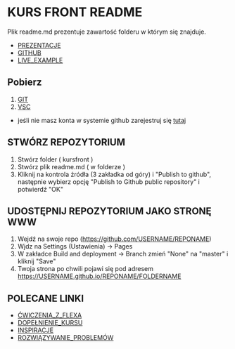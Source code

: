 # KURS FRONT README
Plik readme.md prezentuje zawartość folderu w którym się znajduje. 
- [PREZENTACJE](https://drive.google.com/drive/folders/1qBUdKe0QASz3GuSAan0FWeaM7__1p1rr?usp=sharing)
- [GITHUB](https://github.com/apietryga/kurs)
- [LIVE_EXAMPLE](https://apietryga.github.io/kurs/portfolio)

## Pobierz
  1. [GIT](https://git-scm.com/download/win) 
  2. [VSC](https://code.visualstudio.com/download)
  * jeśli nie masz konta w systemie github zarejestruj się [tutaj](https://github.com/apietryga/kurs)

## STWÓRZ REPOZYTORIUM
  1. Stwórz folder ( kursfront )
  2. Stwórz plik readme.md ( w folderze )
  3. Kliknij na kontrola źródła (3 zakładka od góry) i "Publish to github", następnie wybierz opcję "Publish to Github public repository" i potwierdź "OK"

## UDOSTĘPNIJ REPOZYTORIUM JAKO STRONĘ WWW
1. Wejdź na swoje repo (https://github.com/USERNAME/REPONAME)
2. Wjdz na Settings (Ustawienia) -> Pages
3. W zakładce Build and deployment -> Branch zmień "None" na "master" i kliknij "Save"
4. Twoja strona po chwili pojawi się pod adresem https://USERNAME.github.io/REPONAME/FOLDERNAME


## POLECANE LINKI
 - [ĆWICZENIA_Z_FLEXA](https://flexboxfroggy.com/)
 - [DOPEŁNIENIE_KURSU](https://www.w3schools.com/)
 - [INSPIRACJE](https://codepen.io/)
 - [ROZWIĄZYWANIE_PROBLEMÓW](https://stackoverflow.com/)